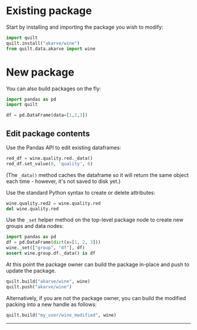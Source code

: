 # Existing package
Start by installing and importing the package you wish to modify:
``` python
import quilt
quilt.install("akarve/wine")
from quilt.data.akarve import wine
```

# New package
You can also build packages on the fly:
```python
import pandas as pd
import quilt

df = pd.DataFrame(data=[1,2,3])
```

## Edit package contents

Use the Pandas API to edit existing dataframes:
``` python
red_df = wine.quality.red._data()
red_df.set_value(0, 'quality', 6)
```
(The `_data()` method caches the dataframe so it will return the same object each time - however, it's not saved to disk yet.)

Use the standard Python syntax to create or delete attributes:
``` python
wine.quality.red2 = wine.quality.red
del wine.quality.red
```

Use the `_set` helper method on the top-level package node to create new groups and data nodes:
``` python
import pandas as pd
df = pd.DataFrame(dict(x=[1, 2, 3]))
wine._set(["group", "df"], df)
assert wine.group.df._data() is df
```

At this point the package owner can build the package in-place and push to update the package.
```python
quilt.build("akarve/wine", wine)
quilt.push("akarve/wine")
```

Alternatively, if you are not the package owner, you can build the modified packing into a new handle as follows:
``` python
quilt.build("my_user/wine_modified", wine)
```

***
